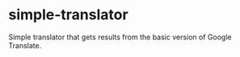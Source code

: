 # simple-translator
Simple translator that gets results from the basic version of Google Translate.
